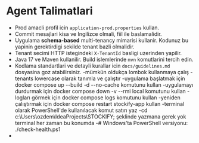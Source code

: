 # Agent Talimatlari

- Prod amacli profil icin `application-prod.properties` kullan.
- Commit mesajlari kisa ve Ingilizce olmali, fiil ile baslamalidir.
- Uygulama **schema-based** multi-tenancy mimarisi kullanir. Kodunuz bu yapinin gerektirdigi sekilde tenant bazli olmalidir.
- Tenant secimi HTTP istegindeki `X-TenantId` basligi uzerinden yapilir.
- Java 17 ve Maven kullanilir. Build islemlerinde `mvn` komutlarini tercih edin.
- Kodlama standartlari ve detayli kurallar icin `docs/guidelines.md` dosyasina goz atabilirsiniz.
-mümkün oldukça lombok kullanmaya çalış
-tenants lowercase olarak tanımla ve çalıştır
-uygulama başlatmak için docker compose up --build -d --no-cache komutunu kullan
-uygulamayı durdurmak için docker compose down -v --rmi local komutunu kullan
-logları görmek için docker compose logs komutunu kullan
-yeniden çalıştırmak için docker compose restart stockify-app kullan
-terminal olarak PowerShell'de kullanılacak komut satırı yaz
-cd c:\Users\ozdem\IdeaProjects\STOCKIFY; şeklinde yazmana gerek yok terminal her zaman bu konumda
-# Windows'ta PowerShell versiyonu:
./check-health.ps1
-








